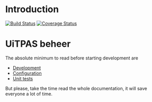 # Introduction

[![Build Status](https://travis-ci.org/cultuurnet/uitpas-beheer-angular.svg?branch=master)](https://travis-ci.org/cultuurnet/uitpas-beheer-angular) [![Coverage Status](https://coveralls.io/repos/cultuurnet/uitpas-beheer-angular/badge.svg)](https://coveralls.io/r/cultuurnet/uitpas-beheer-angular)

# UiTPAS beheer
 The absolute minimum to read before starting development are
 
 * [Development](docs/development/development.md)
 * [Configuration](docs/development/configuration.md)
 * [Unit tests](docs/development/unit_tests.md)

But please, take the time read the whole documentation, it will save everyone a lot of time.
